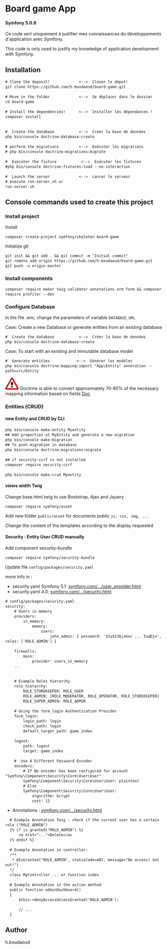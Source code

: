 # Board game App
#### Symfony 5.0.8
Ce code sert uniquement à justifier mes connaissances du développements d'application avec Symfony.

This code is only used to justify my knowledge of application development with Symfony.


## Installation
```
# Clone the deposit!             <-->  Cloner le dépot!
git clone https://github.com/h-boudaoud/board-game.git

# Move in the folder             <-->  Se déplacer dans le dossier
cd board-game

# Install the dependencies!      <-->  Installer les dépendances !
composer install


#  Create the database           <-->  Créer la base de données
php bin/console doctrine:database:create

# perform the migrations         <-->  Exécuter les migrations
# php bin/console doctrine:migrations:migrate

#  Executer the fixture           <-->  Exécuter les fixtures
#php bin/console doctrine:fixtures:load --no-interaction

#  Launch the server             <-->  Lancer le serveur 
# execute run-server.sh or
run-server.sh
```

##  Console commands used to create this project 
### Install project
Install
```
composer create-project symfony/skeleton board-game
```
Initialize git 
```
git init && git add . && git commit -m "Initial commit"
git remote add origin https://github.com/h-boudaoud/board-game.git
git push -u origin master
```
### Install components
```
composer require maker twig validator annotations orm form && composer require profiler --dev

```
### Configure Database
In the file .env, change the parameters of variable  `DATABASE_URL`

Case:  Create a new Database or generate entities from an existing database
```
#  Create the database           <-->  Créer la base de données
php bin/console doctrine:database:create
```

Case: To start with an existing and immutable database model

```
#  Generate entities            <-->  Générer les modèles
php bin/console doctrine:mapping:import "App\Entity" annotation --path=src/Entity
```
<span class="height:20px;">![alt text](./!.png  "Warning")</span>
Doctrine is able to convert approximately 70-80% of the necessary mapping information based on fields
[Doc](https://symfony.com/doc/current/doctrine/reverse_engineering.html)

### Entities (CRUD)
#### new Entity and CRUD by CLI
```
php bin/console make:entity Myentity
## Add properties at MyEntity and generate a new migration
php bin/console make:migration
## To push migration in database
php bin/console doctrine:migrations:migrate

## if security-csrf is not installed
composer require security-csrf 

php bin/console make:crud Myentity
```
#### views width Twig
Change base.html.twig to use Bootstrap, Ajax and Jquery 
```
composer require symfony/asset
```
Add new folder `public/asset` for documents public `js, css, img, ...`

Change the content of the templates according to the display requested



#### Security : Entity User CRUD manually

Add component security-bundle

```
composer require symfony/security-bundle
```
Update file `config/packages/security.yaml`

more info in :
  - security.yaml Symfony 5.1: [symfony.com/.../user_provider.html](https://symfony.com/doc/current/security/user_provider.html)
  - security.yaml 4.0: [symfony.com/.../security.html](https://symfony.com/doc/4.0/security.html)
  
```
# config/packages/security.yaml
security:
    # Users in memory
    providers:
        in_memory:
            memory:
                users:
                    john_admin: { password: '$2y$13$jxGxc ... IuqDju', roles: ['ROLE_ADMIN'] }
    
    firewalls:
        main:
            provider: users_in_memory
    ..


    # Example Roles hierarchy  
    role_hierarchy:
        ROLE_STOREKEEPER: ROLE_USER
        ROLE_ADMIN: [ROLE_MODERATOR, ROLE_OPERATOR, ROLE_STOREKEEPER]
        ROLE_SUPER_ADMIN: ROLE_ADMIN

    # Using the form_login Authentication Provider  
    form_login:
        login_path: login
        check_path: login
        default_target_path: game_index

    logout:
        path: logout
        target: game_index
    
    #  Use A Different Password Encoder   
    encoders:
        # If No encoder has been configured for account "Symfony\Component\Security\Core\User\User"
        Symfony\Component\Security\Core\User\User: plaintext
        # Else
        Symfony\Component\Security\Core\User\User:
            algorithm: bcrypt
            cost: 12
 ```
  
  - Annotations : [symfony.com/.../security.html](https://symfony.com/doc/current/bundles/SensioFrameworkExtraBundle/annotations/security.html)
  ```
    # Example Annotation Twig : check if the current user has a certain role ("ROLE_ADMIN")
    {% if is_granted("ROLE_ADMIN") %}
        <a href="...">Delete</a> 
    {% endif %}
    
    # Example Annotation in controller:
    /**
     * @IsGranted("ROLE_ADMIN", statusCode=401, message="No access! Get out!")
    */
    class MyController ... or function index 
    
    # Example Annotation in the action method
    public function adminDashboard()
    {
        $this->denyAccessUnlessGranted('ROLE_ADMIN');
    
        // ...
    }

  ```





## Author
h.boudaoud



